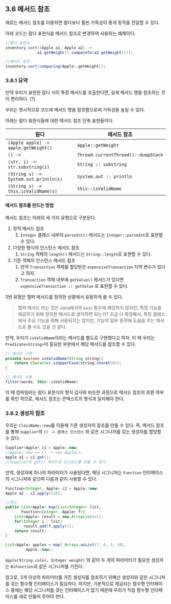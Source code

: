 ## 3.6 메서드 참조

때로는 메서드 참조를 이용하면 람다보다 훨씬 가독성이 좋게 동작을 전달할 수 있다.

아래 코드는 람다 표현식을 메서드 참조로 변경하여 사용하는 예제이다.
```java
//람다 표현식
inventory.sort((Apple a1, Apple a2) ->
			  a1.getWeight().compareTo(a2.getWeight()));

//메서드 참조
inventory.sort(comparing(Apple::getWeight));
```

### 3.6.1 요약

만약 우리가 표현한 람다 식이 특정 메서드를 호출한다면, 실제 메서드 명을 참조하는 것이 편리하다. (?)

우리는 명시적으로 코드에 메서드 명을 참조함으로써 가독성을 높일 수 있다. 

아래는 람다 표현식들에 대한 메서드 참조 단축 표현들이다.

| 람다                                  | 메서드 참조                         |
| ------------------------------------- | ----------------------------------- |
| `(Apple apple) -> apple.getWeight()`  | `Apple::getWeight`                  |
| `() -> `                              | `Thread.currentThread()::dumpStack` |
| `(str, i) -> str.substring(i)`        | `String :: substring`               |
| `(String s) -> System.out.println(s)` | `System.out :: println`             |
| `(String s) -> this.isValidName(s)`   | `this::isValidName`                 |

#### 메서드 참조를 만드는 방법

메서드 참조는 아래의 세 가지 유형으로 구분된다.
1. 정적 메서드 참조
	1. `Integer` 클래스 내부의 `parseInt()` 메서드는 `Integer::parseInt`로 표현할 수 있다.
2. 다양한 형식의 인스턴스 메서드 참조
	1. `String` 객체의 `length()` 메서드는 `String::length`로 표현할 수 있다.
3. 기존 객체의 인스턴스 메서드 참조
	1. 만약 `Transaction` 객체를 할당받은 `expensiveTransaction` 지역 변수가 있다고 하자.
	2. `Transaction` 객체 내부에 `getValue()` 메서드가 있다면 `expensiveTransaction :: getValue` 로 표현할 수 있다.

3번 유형은 헬퍼 메서드를 정의한 상황에서 유용하게 쓸 수 있다.
> 헬퍼 메서드 라는 것은 Java에서의 `main` 함수에 해당하지 않지만, 특정 기능을 제공하기 위해 정의한 메서드로 생각하면 되는가?
> 조금 더 확장해서, 특정 클래스에서 주요 기능을 위해 사용되지는 않지만, 기능의 일부 동작에 도움을 주는 메서드로 볼 수도 있을 것 같다.

만약, 우리가 `isValidName`이라는 메서드를 별도로 구현했다고 하자. 이 때 우리는 `Predicate<String>`이 필요한 부분에서 해당 메서드를 참조할 수 있다.

```java
// 메서드 구현
private boolean isValidName(String string){
	return Character.isUpperCase(string.charAt(0));
}

// 메서드 사용
filter(words, this::isValidName)
```

이 때 컴파일러는 람다 표현식의 형식 검사와 비슷한 과정으로 메서드 참조의 호환 여부를 확인 하므로, 메서드 참조는 콘텍스트의 형식과 일치해야 한다.

### 3.6.2 생성자 참조

우리는 `ClassName::new`를 이용해 기존 생성자의 참조를 만들 수 있다. 
즉, 메서드 참조를 통해 `Supplier`의 `() -> 클래스 인스턴스` 와 같은 시그니처를 갖는 생성자를 할당할 수 있다.

```java
Supplier<Apple> c1 = Apple::new;
//Apple::new == () -> new Apple();
Apple a1 = c1.get();
//Supplier의 get() 메서드로 인스턴스를 만들 수 있다.
```

만약, 생성자에 하나의 파라미터가 사용된다면, 해당 시그니처는 `Function` 인터페이스의 시그니처와 같으며 다음과 같이 사용할 수 있다.
```java
Function<Integer, Apple> c2 = Apple::new;
Apple a2 - c2.apply(110);

//또는
public List<Apple> map(List<Integer> list, 
	   Function<Integer, Apple> f){
	List<Apple> result = new ArrayList<>();
	for(Integer i : list)
		result.add(f.apply());
	return result;
}

List<Apple> apples = map( Arrays.asList(7, 4, 3, 10), 
		 Apple::new);
```

`Apple(String color, Integer weight)` 와 같이 두 개의 파라미터가 필요한 생성자는 `BiFunction`과 같은 시그니처를 가진다.

참고로, 3개 이상의 파라미터를 가진 생성자를 참조하기 위해선 생성자와 같은 시그니처를 갖는 함수형 인터페이스가 필요하다. 하지만, 기본적으로 제공되는 함수형 인터페이스 중에는 해당 시그니처를 갖는 인터페이스가 없기 때문에 우리가 직접 함수형 인터페이스를 새로 만들어 주어야 한다.
